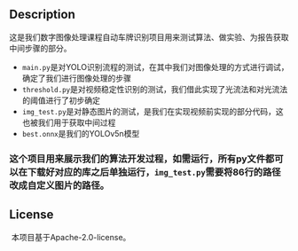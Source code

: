 ## Description
这是我们数字图像处理课程自动车牌识别项目用来测试算法、做实验、为报告获取中间步骤的部分。

- `main.py`是对YOLO识别流程的测试，在其中我们对图像处理的方式进行调试，确定了我们进行图像处理的步骤
- `threshold.py`是对视频稳定性识别的测试，我们借此实现了光流法和对光流法的阈值进行了初步确定
- `img_test.py`是对静态图片的测试，是我们在实现视频前实现的部分代码，这也被我们用于获取中间过程
- `best.onnx`是我们的YOLOv5n模型

### 这个项目用来展示我们的算法开发过程，如需运行，所有py文件都可以在下载好对应的库之后单独运行，`img_test.py`需要将86行的路径改成自定义图片的路径。
## License
​ 本项目基于Apache-2.0-license。

